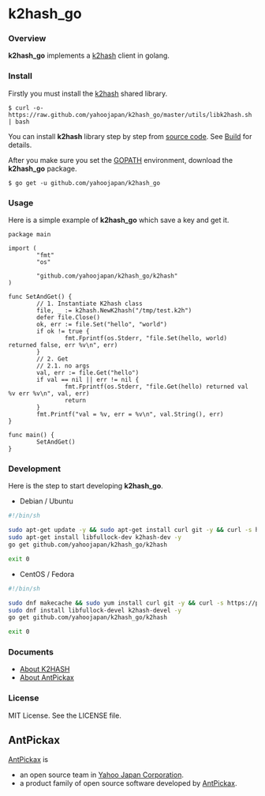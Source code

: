 # k2hash_go

### Overview

**k2hash_go** implements a [k2hash](https://k2hash.antpick.ax/) client in golang.

### Install

Firstly you must install the [k2hash](https://k2hash.antpick.ax/) shared library.
```
$ curl -o- https://raw.github.com/yahoojapan/k2hash_go/master/utils/libk2hash.sh | bash
```
You can install **k2hash** library step by step from [source code](https://github.com/yahoojapan/k2hash). See [Build](https://k2hash.antpick.ax/build.html) for details.

After you make sure you set the [GOPATH](https://github.com/golang/go/wiki/SettingGOPATH) environment, download the **k2hash_go** package.
```
$ go get -u github.com/yahoojapan/k2hash_go
```

### Usage

Here is a simple example of **k2hash_go** which save a key and get it.

```golang
package main

import (
        "fmt"
        "os"

        "github.com/yahoojapan/k2hash_go/k2hash"
)

func SetAndGet() {
        // 1. Instantiate K2hash class
        file, _ := k2hash.NewK2hash("/tmp/test.k2h")
        defer file.Close()
        ok, err := file.Set("hello", "world")
        if ok != true {
                fmt.Fprintf(os.Stderr, "file.Set(hello, world) returned false, err %v\n", err)
        }
        // 2. Get
        // 2.1. no args
        val, err := file.Get("hello")
        if val == nil || err != nil {
                fmt.Fprintf(os.Stderr, "file.Get(hello) returned val %v err %v\n", val, err)
                return
        }
        fmt.Printf("val = %v, err = %v\n", val.String(), err)
}

func main() {
        SetAndGet()
}
```

### Development

Here is the step to start developing **k2hash_go**.

- Debian / Ubuntu

```bash
#!/bin/sh

sudo apt-get update -y && sudo apt-get install curl git -y && curl -s https://packagecloud.io/install/repositories/antpickax/stable/script.deb.sh | sudo bash
sudo apt-get install libfullock-dev k2hash-dev -y
go get github.com/yahoojapan/k2hash_go/k2hash

exit 0
```

- CentOS / Fedora

```bash
#!/bin/sh

sudo dnf makecache && sudo yum install curl git -y && curl -s https://packagecloud.io/install/repositories/antpickax/stable/script.rpm.sh | sudo bash
sudo dnf install libfullock-devel k2hash-devel -y
go get github.com/yahoojapan/k2hash_go/k2hash

exit 0
```

### Documents
  - [About K2HASH](https://k2hash.antpick.ax/)
  - [About AntPickax](https://antpick.ax/)

### License

MIT License. See the LICENSE file.

## AntPickax

[AntPickax](https://antpick.ax/) is 
  - an open source team in [Yahoo Japan Corporation](https://about.yahoo.co.jp/info/en/company/). 
  - a product family of open source software developed by [AntPickax](https://antpick.ax/).

